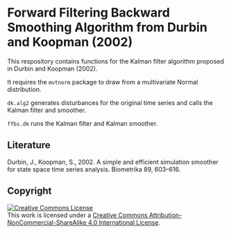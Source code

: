 # Forward Filtering Backward Smoothing Algorithm from Durbin and Koopman (2002)

This respository contains functions for the Kalman filter algorithm proposed in Durbin and Koopman (2002).

It requires the <code>mvtnorm</code> package to draw from a multivariate Normal distribution.

<code>dk.alg2</code> generates disturbances for the original time series and calls the Kalman filter and smoother.

<code>ffbs.dk</code> runs the Kalman filter and Kalman smoother.

## Literature
Durbin, J., Koopman, S., 2002. A simple and efficient simulation smoother for state
space time series analysis. Biometrika 89, 603–616.

## Copyright
<a rel="license" href="http://creativecommons.org/licenses/by-nc-sa/4.0/"><img alt="Creative Commons License" style="border-width:0" src="https://i.creativecommons.org/l/by-nc-sa/4.0/88x31.png" /></a><br />This work is licensed under a <a rel="license" href="http://creativecommons.org/licenses/by-nc-sa/4.0/">Creative Commons Attribution-NonCommercial-ShareAlike 4.0 International License</a>.
